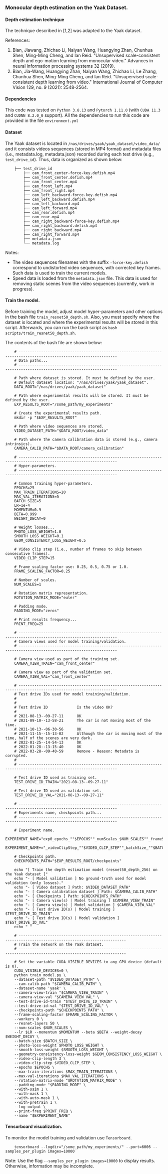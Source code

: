 ### Monocular depth estimation on the Yaak Dataset.

#### Depth estimation technique

The technique described in [1,2] was adapted to the Yaak dataset.

References:
1. Bian, Jiawang, Zhichao Li, Naiyan Wang, Huangying Zhan, Chunhua Shen, Ming-Ming Cheng, and Ian Reid. "Unsupervised scale-consistent depth and ego-motion learning from monocular video." Advances in neural information processing systems 32 (2019).
2. Bian, Jia-Wang, Huangying Zhan, Naiyan Wang, Zhichao Li, Le Zhang, Chunhua Shen, Ming-Ming Cheng, and Ian Reid. "Unsupervised scale-consistent depth learning from video." International Journal of Computer Vision 129, no. 9 (2021): 2548-2564.

#### Dependencies

This code was tested on `Python 3.8.13` and `Pytorch 1.11.0` (with `CUDA 11.3` and `CUDNN 8.2.0_0` support).
All the dependencies to run this code are provided in the file `environment.yml`

#### Dataset

The Yaak dataset is located in `/nas/drives/yaak/yaak_dataset/video_data/` and it consists videos sequences 
(stored in MP4 format) and metadata files (i.e., metadata.log, metadata.json) recorded during each test drive 
(e.g., `test_drive_id`). Thus, data is organized as shown below:

```
    ├── test_drive_id
        ├── cam_front_center-force-key.defish.mp4
        ├── cam_front_center.defish.mp4
        ├── cam_front_center.mp4
        ├── cam_front_left.mp4
        ├── cam_front_right.mp4
        ├── cam_left_backward-force-key.defish.mp4
        ├── cam_left_backward.defish.mp4
        ├── cam_left_backward.mp4
        ├── cam_left_forward.mp4
        ├── cam_rear.defish.mp4
        ├── cam_rear.mp4
        ├── cam_right_backward-force-key.defish.mp4
        ├── cam_right_backward.defish.mp4
        ├── cam_right_backward.mp4
        ├── cam_right_forward.mp4
        ├── metadata.json
        └── metadata.log
```

Notes:

- The video sequences filenames with the suffix `-force-key.defish` correspond to undistorted video sequences, with corrected key frames. Such data is used to train the current models.
- Speed data is loaded from the `metadata.json` file. This data is used for removing static scenes from the video sequences (currently, work in progress).

#### Train the model.

Before training the model, adjust model hyper-parameters and other options in the bash file `train_resnet50_depth.sh`.
Also, you must specify where the dataset is located and where the experimental results will be stored in this script.
Afterwards, you can run the bash script as `bash scripts/train_resnet50_depth.sh`.

The contents of the bash file are shown below:

```
    # ------------------------------------------------------------------------------------------------------------------
    # Data paths...
    # ------------------------------------------------------------------------------------------------------------------
    
    # Path where dataset is stored. It must be defined by the user.
    # Default dataset location: "/nas/drives/yaak/yaak_dataset".
    DATA_ROOT="/nas/drives/yaak/yaak_dataset"
    
    # Path where experimental results will be stored. It must be defined by the user.
    EXP_RESULTS_ROOT="/some_path/my_experiments"
    
    # Create the experimental results path.
    mkdir -p "$EXP_RESULTS_ROOT"
    
    # Path where video sequences are stored.
    VIDEO_DATASET_PATH="$DATA_ROOT/video_data"
    
    # Path where the camera calibration data is stored (e.g., camera intrinsics).
    CAMERA_CALIB_PATH="$DATA_ROOT/camera_calibration"
    
    # ------------------------------------------------------------------------------------------------------------------
    # Hyper-parameters.
    # ------------------------------------------------------------------------------------------------------------------
    
    # Common training hyper-parameters.
    EPOCHS=25
    MAX_TRAIN_ITERATIONS=20
    MAX_VAL_ITERATIONS=5
    BATCH_SIZE=5
    LR=1e-4
    MOMENTUM=0.9
    BETA=0.999
    WEIGHT_DECAY=0
    
    # Weight losses...
    PHOTO_LOSS_WEIGHT=1.0
    SMOOTH_LOSS_WEIGHT=0.1
    GEOM_CONSISTENCY_LOSS_WEIGHT=0.5
    
    # Video clip step (i.e., number of frames to skip between consecutive frames).
    VIDEO_CLIP_STEP=15
    
    # Frame scaling factor use: 0.25, 0.5, 0.75 or 1.0.
    FRAME_SCALING_FACTOR=0.25
    
    # Number of scales.
    NUM_SCALES=1
    
    # Rotation matrix representation.
    ROTATION_MATRIX_MODE="euler"
    
    # Padding mode.
    PADDING_MODE="zeros"
    
    # Print results frequency...
    PRINT_FREQ=25
    
    # ------------------------------------------------------------------------------------------------------------------
    # Camera views used for model training/validation.
    # ------------------------------------------------------------------------------------------------------------------
    
    # Camera view used as part of the training set.
    CAMERA_VIEW_TRAIN="cam_front_center"
    
    # Camera view as part of the validation set.
    CAMERA_VIEW_VAL="cam_front_center"
    
    # ------------------------------------------------------------------------------------------------------------------
    # Test drive IDs used for model training/validation.
    #
    #
    # Test drive ID             Is the video OK?
    #
    # 2021-08-13--09-27-11      OK
    # 2021-09-10--13-58-21      The car is not moving most of the time.
    # 2021-10-13--06-30-56      OK
    # 2021-11-15--15-13-02      Although the car is moving most of the time, half of the scenes are very dark.
    # 2022-01-25--14-54-13      OK
    # 2022-01-28--13-15-40      OK
    # 2022-03-28--09-40-59      Remove - Reason: Metadata is corrupted.
    #
    # ------------------------------------------------------------------------------------------------------------------
    
    # Test drive ID used as training set.
    TEST_DRIVE_ID_TRAIN="2021-08-13--09-27-11"
    
    # Test drive ID used as validation set.
    TEST_DRIVE_ID_VAL="2021-08-13--09-27-11"
    
    # ------------------------------------------------------------------------------------------------------------------
    # Experiments name, checkpoints path...
    # ------------------------------------------------------------------------------------------------------------------
    
    # Experiment name.
    EXPERIMENT_NAME="exp0_epochs_""$EPOCHS""_numScales_$NUM_SCALES""_frameScaleFactor_""$FRAME_SCALING_FACTOR"
    EXPERIMENT_NAME+="_videoClipStep_""$VIDEO_CLIP_STEP""_batchSize_""$BATCH_SIZE""_rotMatrix_""$ROTATION_MATRIX_MODE""_pad_""$PADDING_MODE"
    
    # Checkpoints path.
    CHECKPOINTS_PATH="$EXP_RESULTS_ROOT/checkpoints"
    
    echo "[ Train the depth estimation model (resnet50_depth_256) on the Yaak dataset ]"
    echo "- [ Model validation ] No ground-truth used for model validation (only losses)."
    echo "- [ Video dataset ] Path: $VIDEO_DATASET_PATH"
    echo "- [ Camera calibration dataset ] Path: $CAMERA_CALIB_PATH"
    echo "- [ Checkpoints ] Path: $CHECKPOINTS_PATH"
    echo "- [ Camera view(s) | Model training ] $CAMERA_VIEW_TRAIN"
    echo "- [ Camera view(s) | Model validation ] $CAMERA_VIEW_VAL"
    echo "- [ Test drive ID(s) | Model training ] $TEST_DRIVE_ID_TRAIN"
    echo "- [ Test drive ID(s) | Model validation ] $TEST_DRIVE_ID_VAL"
    echo " "
    
    # ----------------------------------------------------------------------------------------------------------------------
    # Train the network on the Yaak dataset.
    # ----------------------------------------------------------------------------------------------------------------------
    
    # Set the variable CUDA_VISIBLE_DEVICES to any GPU device (default is 0).
    CUDA_VISIBLE_DEVICES=0 \
    python train_model.py \
    --dataset-path "$VIDEO_DATASET_PATH" \
    --cam-calib-path "$CAMERA_CALIB_PATH" \
    --dataset-name 'yaak' \
    --camera-view-train "$CAMERA_VIEW_TRAIN" \
    --camera-view-val "$CAMERA_VIEW_VAL" \
    --test-drive-id-train "$TEST_DRIVE_ID_TRAIN" \
    --test-drive-id-val "$TEST_DRIVE_ID_VAL" \
    --checkpoints-path "$CHECKPOINTS_PATH" \
    --frame-scaling-factor $FRAME_SCALING_FACTOR \
    --workers 0 \
    --resnet-layers 50 \
    --num-scales $NUM_SCALES \
    --lr $LR --momentum $MOMENTUM --beta $BETA --weight-decay $WEIGHT_DECAY \
    --batch-size $BATCH_SIZE \
    --photo-loss-weight $PHOTO_LOSS_WEIGHT \
    --smooth-loss-weight $SMOOTH_LOSS_WEIGHT \
    --geometry-consistency-loss-weight $GEOM_CONSISTENCY_LOSS_WEIGHT \
    --video-clip-length 3 \
    --video-clip-step $VIDEO_CLIP_STEP \
    --epochs $EPOCHS \
    --max-train-iterations $MAX_TRAIN_ITERATIONS \
    --max-val-iterations $MAX_VAL_ITERATIONS \
    --rotation-matrix-mode "$ROTATION_MATRIX_MODE" \
    --padding-mode "$PADDING_MODE" \
    --with-ssim 1 \
    --with-mask 1 \
    --with-auto-mask 1 \
    --with-pretrain 1 \
    --log-output \
    --print-freq $PRINT_FREQ \
    --name "$EXPERIMENT_NAME"

```

#### Tensorboard visualization.

To monitor the model training and validation use `Tensorboard`.

```
    tensorboard --logdir="/some_path/my_experiments/" --port=6006 --samples_per_plugin images=10000 
```

Note: Use the flag `--samples_per_plugin images=10000` to display results. Otherwise, information may be incomplete.

      

